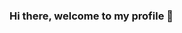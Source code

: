 ### Hi there, welcome to my profile 👋

<!--
**KevinRaleie-dev/KevinRaleie-dev** is a ✨ _special_ ✨ repository because its `README.md` (this file) appears on your GitHub profile.

## Here are a few details to help you get to know me a little bit 😇

- 🔭 I’m currently working on ... GraphQL and Typescript.
- 🌱 I’m currently learning ... GraphQL.
- 👯 I’m looking to collaborate on ... anything that interests me.
- 🤔 I’m looking for help with ... AWS.
- 💬 Ask me about ... pretty much anything 😅
- 📫 How to reach me: ... I'm also on [Instagram](https://www.instagram.com/kevinraleie/)
- 😄 Pronouns: ... He/Him
- ⚡ Fun fact: ... I'm a great cook 🥗
-->
